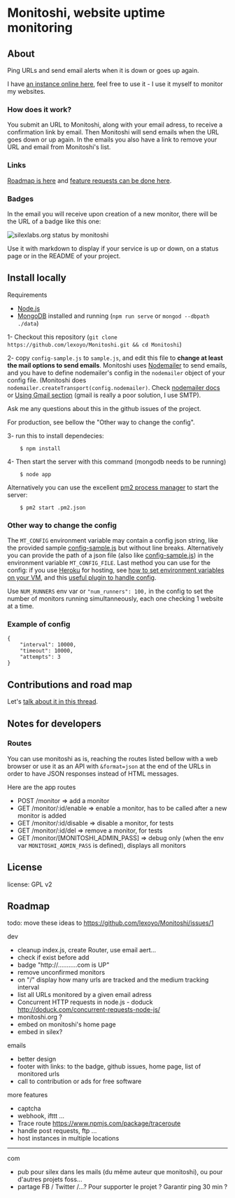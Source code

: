 # Monitoshi, website uptime monitoring

## About

Ping URLs and send email alerts when it is down or goes up again.

I have [an instance online here](https://monitoshi.lexoyo.me/), feel free to use it - I use it myself to monitor my websites.

### How does it work?

You submit an URL to Monitoshi, along with your email adress, to receive a confirmation link by email. Then Monitoshi will send emails when the URL goes down or up again. In the emails you also have a link to remove your URL and email from Monitoshi's list.

### Links

[Roadmap is here](https://github.com/lexoyo/Monitoshi/issues/1) and [feature requests can be done here](https://github.com/lexoyo/Monitoshi/issues/).

### Badges

In the email you will receive upon creation of a new monitor, there will be the URL of a badge like this one:

![silexlabs.org status by monitoshi](http://monitoshi.lexoyo.me/badge/1477987707192-1847)

Use it with markdown to display if your service is up or down, on a status page or in the README of your project.

## Install locally

Requirements

* [Node.js](http://nodejs.org/)
* [MongoDB](https://www.mongodb.org/) installed and running (`npm run serve` or `mongod --dbpath ./data`)

1- Checkout this repository (`git clone https://github.com/lexoyo/Monitoshi.git && cd Monitoshi`)

2- copy `config-sample.js` to `sample.js`, and edit this file to **change at least the mail options to send emails**. Monitoshi uses [Nodemailer](https://nodemailer.com/) to send emails, and you have to define nodemailer's config in the `nodemailer` object of your config file. (Monitoshi does `nodemailer.createTransport(config.nodemailer)`. Check [nodemailer docs](https://nodemailer.com/) or [Using Gmail section](https://nodemailer.com/using-gmail/) (gmail is really a poor solution, I use SMTP).

Ask me any questions about this in the github issues of the project.

For production, see bellow the "Other way to change the config".

3- run this to install dependecies:

```
    $ npm install
```

4- Then start the server with this command (mongodb needs to be running)

```
    $ node app
```

Alternatively you can use the excellent [pm2 process manager](http://pm2.keymetrics.io/) to start the server:

```
    $ pm2 start .pm2.json
```

### Other way to change the config

The `MT_CONFIG` environment variable may contain a config json string, like the provided sample [config-sample.js](https://github.com/lexoyo/Monitoshi/blob/master/config-sample.js) but without line breaks. Alternatively you can provide the path of a json file (also like [config-sample.js](https://github.com/lexoyo/Monitoshi/blob/master/config-sample.js)) in the environment variable `MT_CONFIG_FILE`. Last method you can use for the config: if you use [Heroku](https://www.heroku.com) for hosting, see [how to set environment variables on your VM](https://devcenter.heroku.com/articles/config-vars), and this [useful plugin to handle config](https://github.com/ddollar/heroku-config).

Use `NUM_RUNNERS` env var or `"num_runners": 100,` in the config to set the number of monitors running simultanneously, each one checking 1 website at a time.

### Example of config

```
{
    "interval": 10000,
    "timeout": 10000,
    "attempts": 3
}
```

## Contributions and road map

Let's [talk about it in this thread](https://github.com/lexoyo/Monitoshi/issues/1).

## Notes for developers

### Routes

You can use monitoshi as is, reaching the routes listed bellow with a web browser or use it as an API with `&format=json` at the end of the URLs in order to have JSON responses instead of HTML messages.

Here are the app routes

* POST /monitor => add a monitor
* GET /monitor/:id/enable => enable a monitor, has to be called after a new monitor is added
* GET /monitor/:id/disable => disable a monitor, for tests
* GET /monitor/:id/del => remove a monitor, for tests
* GET /monitor/[MONITOSHI_ADMIN_PASS] => debug only (when the env var `MONITOSHI_ADMIN_PASS` is defined), displays all monitors

## License

license: GPL v2

## Roadmap

todo: move these ideas to https://github.com/lexoyo/Monitoshi/issues/1

dev

* cleanup index.js, create Router, use email aert...
* check if exist before add
* badge "http://...........com is UP"
* remove unconfirmed monitors
* on "/" display how many urls are tracked and the medium tracking interval
* list all URLs monitored by a given email adress
* Concurrent HTTP requests in node.js - doduck http://doduck.com/concurrent-requests-node-js/
* monitoshi.org ?
* embed on monitoshi's home page
* embed in silex?

emails

* better design
* footer with links: to the badge, github issues, home page, list of monitored urls
* call to contribution or ads for free software

more features

* captcha
* webhook, ifttt ...
* Trace route https://www.npmjs.com/package/traceroute
* handle post requests, ftp ...
* host instances in multiple locations

___

com

* pub pour silex dans les mails (du même auteur que monitoshi), ou pour d'autres projets foss...
* partage FB / Twitter /...? Pour supporter le projet ? Garantir ping 30 min ?
